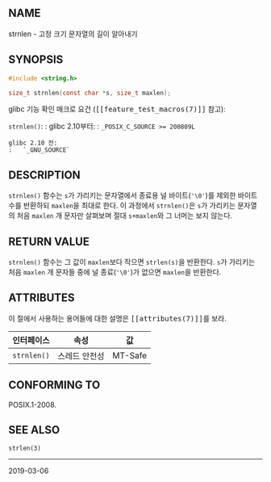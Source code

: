 ## NAME

strnlen - 고정 크기 문자열의 길이 알아내기

## SYNOPSIS

```c
#include <string.h>

size_t strnlen(const char *s, size_t maxlen);
```

glibc 기능 확인 매크로 요건 (<tt>[[feature_test_macros(7)]]</tt> 참고):

`strnlen()`:
:   glibc 2.10부터:
    :   `_POSIX_C_SOURCE >= 200809L`

    glibc 2.10 전:
    :   `_GNU_SOURCE`

## DESCRIPTION

`strnlen()` 함수는 `s`가 가리키는 문자열에서 종료용 널 바이트(`'\0'`)를 제외한 바이트 수를 반환하되 `maxlen`을 최대로 한다. 이 과정에서 `strnlen()`은 `s`가 가리키는 문자열의 처음 `maxlen` 개 문자만 살펴보며 절대 `s+maxlen`와 그 너머는 보지 않는다.

## RETURN VALUE

`strnlen()` 함수는 그 값이 `maxlen`보다 작으면 `strlen(s)`을 반환한다. `s`가 가리키는 처음 `maxlen` 개 문자들 중에 널 종료(`'\0'`)가 없으면 `maxlen`을 반환한다.

## ATTRIBUTES

이 절에서 사용하는 용어들에 대한 설명은 <tt>[[attributes(7)]]</tt>를 보라.

| 인터페이스 | 속성 | 값 |
| --- | --- | --- |
| `strnlen()` | 스레드 안전성 | MT-Safe |

## CONFORMING TO

POSIX.1-2008.

## SEE ALSO

`strlen(3)`

----

2019-03-06
